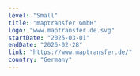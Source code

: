```yaml
---
level: "Small"
title: "maptransfer GmbH"
logo: "www.maptransfer.de.svg"
startDate: "2025-03-01"
endDate: "2026-02-28"
link: "https://www.maptransfer.de/"
country: "Germany"
---
```

